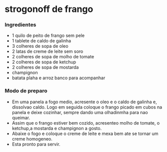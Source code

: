 # strogonoff de frango
### Ingredientes 
 - 1 quilo de peito de frango sem pele
 - 1 tablete de caldo de galinha 
 - 3 colheres de sopa de oleo
 - 2 latas de creme de leite sem soro 
 - 2 colheres de sopa de molho de tomate
 - 2 colheres de sopa de ketchup
 - 2 colheres de sopa de mostarda
 - champignon
 - batata plaha e arroz banco para acompanhar

### Modo de preparo
 - Em uma panela a fogo medio, acresente o oleo e o caldo de galinha e, dissolvao caldo. Logo em seguida coloque o frango picado em cubos na panela e deixe cozinhar, sempre dando uma olhadinmha para nao queimar.
 - Assim que o frango estiver bem cozido, acresenteo molho de tomate, o ketchup,a mostarda e champignon a gosto.
 - Abaixe o fogo e coloque o creme de leite e mexa bem ate se tornar um creme homogeneo.
 - Esta pronto para servir.  